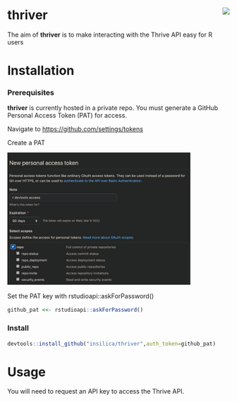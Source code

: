 # thriver <img src="man/figures/logo.png" align="right" height = 150/>

The aim of **thriver** is to make interacting with the Thrive API easy for R users

# Installation

### Prerequisites

**thriver** is currently hosted in a private repo. You must generate a 
GitHub Personal Access Token (PAT) for access.

Navigate to
https://github.com/settings/tokens

Create a PAT

<img src="man/figures/new_personal_access_token.png" height=300/>

Set the PAT key with rstudioapi::askForPassword()
```r
github_pat <<- rstudioapi::askForPassword()
```

### Install

```r
devtools::install_github("insilica/thriver",auth_token=github_pat)
```

# Usage

You will need to request an API key to access the Thrive API. 



